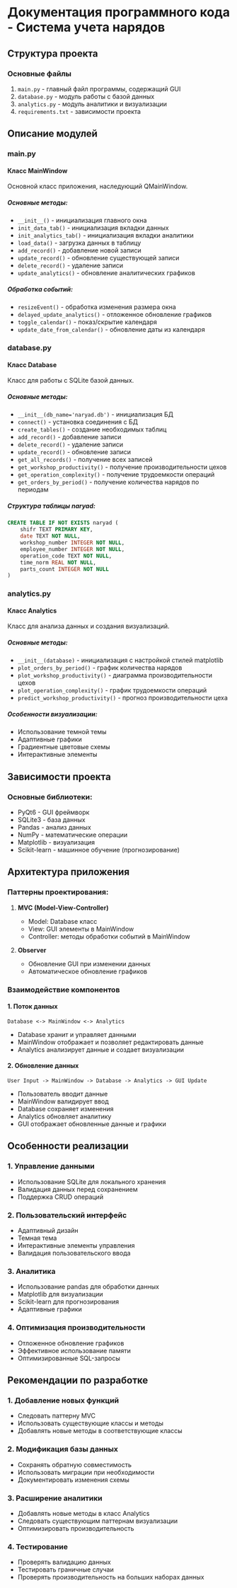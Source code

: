 # Документация программного кода - Система учета нарядов

## Структура проекта

### Основные файлы
1. `main.py` - главный файл программы, содержащий GUI
2. `database.py` - модуль работы с базой данных
3. `analytics.py` - модуль аналитики и визуализации
4. `requirements.txt` - зависимости проекта

## Описание модулей

### main.py

#### Класс MainWindow
Основной класс приложения, наследующий QMainWindow.

##### Основные методы:
- `__init__()` - инициализация главного окна
- `init_data_tab()` - инициализация вкладки данных
- `init_analytics_tab()` - инициализация вкладки аналитики
- `load_data()` - загрузка данных в таблицу
- `add_record()` - добавление новой записи
- `update_record()` - обновление существующей записи
- `delete_record()` - удаление записи
- `update_analytics()` - обновление аналитических графиков

##### Обработка событий:
- `resizeEvent()` - обработка изменения размера окна
- `delayed_update_analytics()` - отложенное обновление графиков
- `toggle_calendar()` - показ/скрытие календаря
- `update_date_from_calendar()` - обновление даты из календаря

### database.py

#### Класс Database
Класс для работы с SQLite базой данных.

##### Основные методы:
- `__init__(db_name='naryad.db')` - инициализация БД
- `connect()` - установка соединения с БД
- `create_tables()` - создание необходимых таблиц
- `add_record()` - добавление записи
- `delete_record()` - удаление записи
- `update_record()` - обновление записи
- `get_all_records()` - получение всех записей
- `get_workshop_productivity()` - получение производительности цехов
- `get_operation_complexity()` - получение трудоемкости операций
- `get_orders_by_period()` - получение количества нарядов по периодам

##### Структура таблицы naryad:
```sql
CREATE TABLE IF NOT EXISTS naryad (
    shifr TEXT PRIMARY KEY,
    date TEXT NOT NULL,
    workshop_number INTEGER NOT NULL,
    employee_number INTEGER NOT NULL,
    operation_code TEXT NOT NULL,
    time_norm REAL NOT NULL,
    parts_count INTEGER NOT NULL
)
```

### analytics.py

#### Класс Analytics
Класс для анализа данных и создания визуализаций.

##### Основные методы:
- `__init__(database)` - инициализация с настройкой стилей matplotlib
- `plot_orders_by_period()` - график количества нарядов
- `plot_workshop_productivity()` - диаграмма производительности цехов
- `plot_operation_complexity()` - график трудоемкости операций
- `predict_workshop_productivity()` - прогноз производительности цеха

##### Особенности визуализации:
- Использование темной темы
- Адаптивные графики
- Градиентные цветовые схемы
- Интерактивные элементы

## Зависимости проекта

### Основные библиотеки:
- PyQt6 - GUI фреймворк
- SQLite3 - база данных
- Pandas - анализ данных
- NumPy - математические операции
- Matplotlib - визуализация
- Scikit-learn - машинное обучение (прогнозирование)

## Архитектура приложения

### Паттерны проектирования:
1. **MVC (Model-View-Controller)**
   - Model: Database класс
   - View: GUI элементы в MainWindow
   - Controller: методы обработки событий в MainWindow

2. **Observer**
   - Обновление GUI при изменении данных
   - Автоматическое обновление графиков

### Взаимодействие компонентов

#### 1. Поток данных
```
Database <-> MainWindow <-> Analytics
```
- Database хранит и управляет данными
- MainWindow отображает и позволяет редактировать данные
- Analytics анализирует данные и создает визуализации

#### 2. Обновление данных
```
User Input -> MainWindow -> Database -> Analytics -> GUI Update
```
- Пользователь вводит данные
- MainWindow валидирует ввод
- Database сохраняет изменения
- Analytics обновляет аналитику
- GUI отображает обновленные данные и графики

## Особенности реализации

### 1. Управление данными
- Использование SQLite для локального хранения
- Валидация данных перед сохранением
- Поддержка CRUD операций

### 2. Пользовательский интерфейс
- Адаптивный дизайн
- Темная тема
- Интерактивные элементы управления
- Валидация пользовательского ввода

### 3. Аналитика
- Использование pandas для обработки данных
- Matplotlib для визуализации
- Scikit-learn для прогнозирования
- Адаптивные графики

### 4. Оптимизация производительности
- Отложенное обновление графиков
- Эффективное использование памяти
- Оптимизированные SQL-запросы

## Рекомендации по разработке

### 1. Добавление новых функций
- Следовать паттерну MVC
- Использовать существующие классы и методы
- Добавлять новые методы в соответствующие классы

### 2. Модификация базы данных
- Сохранять обратную совместимость
- Использовать миграции при необходимости
- Документировать изменения схемы

### 3. Расширение аналитики
- Добавлять новые методы в класс Analytics
- Следовать существующим паттернам визуализации
- Оптимизировать производительность

### 4. Тестирование
- Проверять валидацию данных
- Тестировать граничные случаи
- Проверять производительность на больших наборах данных

